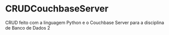 # CRUDCouchbaseServer
CRUD feito com a linguagem Python e o Couchbase Server para a disciplina de Banco de Dados 2
